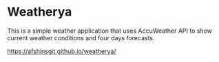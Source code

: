 # Weatherya

This is a simple weather application that uses AccuWeather API to show current weather conditions and four days forecasts.

https://afshinsgit.github.io/weatherya/
